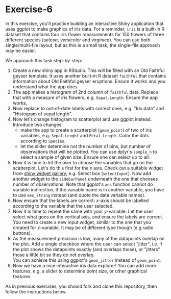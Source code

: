 # Exercise-6

In this exercise, you'll practice building an interactive Shiny
application that uses ggplot to make graphics of iris data.  For a
reminder, `iris` is a built-in R dataset that contains four iris
flower measurements for 150 flowers of three different species
(_setosa_, _versicolor_ and _virginica_).  You can use both
single/multi-file layout, but as this is a small task, the single-file
approach may be easier.

We approach this task
step-by-step:

1. Create a new shiny app in RStudio.  This will be filled with an Old
   Faithful geyser template.  It uses another built-in R dataset
   `faithful` that contains information about Old Faithful geyser
   eruptions.
   Ensure it works and you understand what the app does.
2. The app makes a histogram of 2nd column of `faithful` data.
   Replace that with a measure of iris flowers, e.g. `Sepal.Length`.
   Ensure the app works.
3. Now replace to out-of-date labels with correct ones, e.g. "Iris
   data" and "Histogram of sepal length".
4. Now let's change histogram to scatterplot and use ggplot instead.
   Introduce two changes:
    * make the app to create a scatterplot (`geom_point`) of two of iris variables,
      e.g. `Sepal.Lenght` and `Petal.Length`.  Color the dots
      according to `Species`.
	* let the slider determine not the number of bins, but number of
      observations that will be plotted.  You can use dplyr's
      `sample_n` to select a sample of given size.  Ensure one can
      select up to all.
5. Now it is time to let the user to choose the variables that go on
   the scatterplot.  Let's do this first for the _x_ axis.  Check out
   a suitable widget from [shiny widget gallery](https://shiny.rstudio.com/gallery/widget-gallery.html),
   e.g. Select box (`selectInput`).  Now add another widget to the
   `sidebarPanel` underneath the one that chooses number of
   observations. 
   Note that ggplot's `aes` function cannot do variable indirection,
   if the variable name is in another variable, you have to use
   `aes_string` instead (and quote the data variable names).
6. Now ensure that the labels are correct: _x_-axis should be labelled
   according to the variable that the user selected.
7. Now it is time to repeat the same with your _y_-variable.  Let the
   user select what goes on the vertical axis, and ensure the labels
   are correct.  You need to create a new input widget, similar to the
   one that you created for _x_-variable.  It may be of different type
   though (e.g radio buttons).
8. As the measurement precision is low, many of the datapoints overlap
   on the plot.  Add a single checkbox where the user can select
   "jitter", i.e. if the plot shows the datapoints exactly (and
   overlaps those), or "jitters" those a little bit so they do not
   overlap.  
   You can achieve this using ggplot's `geom_jitter` instead of
   `geom_point`. 
9. Now we have a nice interactive iris data explorer!  You can add
   more features, e.g. a slider to determine point size, or other
   graphical features.

As in previous exercises, you should fork and clone this repository,
then follow the instructions below.

